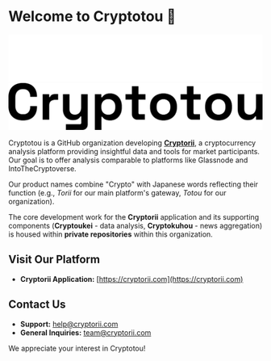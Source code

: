 # Welcome to Cryptotou 👋

![Cryptotou Banner](../assets/logos/cryptotou-white-192.png#gh-dark-mode-only)
![Cryptotou Banner](../assets/logos/cryptotou-192.png#gh-light-mode-only)

Cryptotou is a GitHub organization developing **[Cryptorii](https://cryptorii.com)**, a cryptocurrency analysis platform providing insightful data and tools for market participants.
Our goal is to offer analysis comparable to platforms like Glassnode and IntoTheCryptoverse.

Our product names combine "Crypto" with Japanese words reflecting their function (e.g., _Torii_ for our main platform's gateway, _Totou_ for our organization).

The core development work for the **Cryptorii** application and its supporting components (**Cryptoukei** - data analysis, **Cryptokuhou** - news aggregation) is housed within **private repositories** within this organization.

## Visit Our Platform

- **Cryptorii Application:** [https://cryptorii.com](https://cryptorii.com)

## Contact Us

- **Support:** [help@cryptorii.com](mailto:help@cryptorii.com)
- **General Inquiries:** [team@cryptorii.com](mailto:team@cryptorii.com)

We appreciate your interest in Cryptotou!
